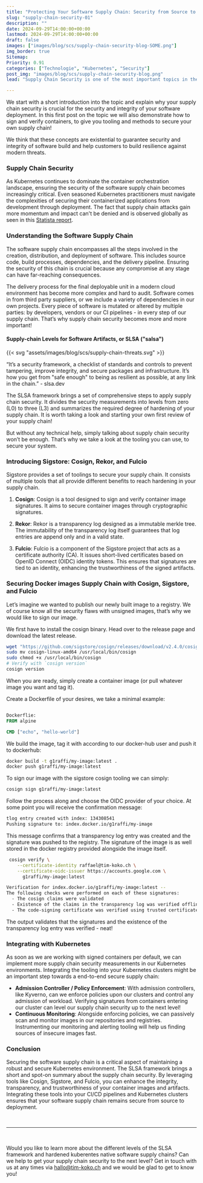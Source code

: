 ```yaml
---
title: "Protecting Your Software Supply Chain: Security from Source to Deployment"
slug: "supply-chain-security-01"
description: ""
date: 2024-09-29T14:00:00+00:00
lastmod: 2024-09-29T14:00:00+00:00
draft: false
images: ["images/blog/scs/supply-chain-security-blog-SOME.png"]
img_border: true
Sitemap:
Priority: 0.91
categories: ["Technologie", "Kubernetes", "Security"]
post_img: "images/blog/scs/supply-chain-security-blog.png"
lead: "Supply Chain Security is one of the most important topics in the DevSecOps environment and has today more relevance than ever. Due to the increasing amounts of attacks our customers face the challenge to keep their software supply chain secure. In this blog series we would like to give a comprehensive overview of the topic and give practical examples for everybody - beginner or veteran in the topic."

---
```


We start with a short introduction into the topic and explain why your supply chain security is crucial for the security and integrity of your software deployment. In this first post on the topic we will also demonstrate how to sign and verify containers, to give you tooling and methods to secure your own supply chain!

We think that these concepts are existential to guarantee security and integrity of software build and help customers to build resilience against modern threats.

### Supply Chain Security

As Kubernetes continues to dominate the container orchestration landscape, ensuring the security of the software supply chain becomes increasingly critical. Even seasoned Kubernetes practitioners must navigate the complexities of securing their containerized applications from development through deployment. The fact that supply chain attacks gain more momentum and impact can't be denied and is observed globally as seen in this [Statista report](https://www.statista.com/statistics/1268934/worldwide-open-source-supply-chain-attacks/).

### Understanding the Software Supply Chain

The software supply chain encompasses all the steps involved in the creation, distribution, and deployment of software. This includes source code, build processes, dependencies, and the delivery pipeline. Ensuring the security of this chain is crucial because any compromise at any stage can have far-reaching consequences.

The delivery process for the final deployable unit in a modern cloud environment has become more complex and hard to audit. Software comes in from third party suppliers, or we include a variety of dependencies in our own projects. Every piece of software is mutated or altered by multiple parties: by developers, vendors or our CI pipelines - in every step of our supply chain. That’s why supply chain security becomes more and more important!

#### Supply-chain Levels for Software Artifacts, or SLSA ("salsa")

{{< svg "assets/images/blog/scs/supply-chain-threats.svg" >}}

“It’s a security framework, a checklist of standards and controls to prevent tampering, improve integrity, and secure packages and infrastructure. It’s how you get from "safe enough" to being as resilient as possible, at any link in the chain.” - slsa.dev

The SLSA framework brings a set of comprehensive steps to apply supply chain security. It divides the security measurements into levels from zero (L0) to three (L3) and summarizes the required degree of hardening of your supply chain. It is worth taking a look and starting your own first review of your supply chain!

But without any technical help, simply talking about supply chain security won’t be enough. That’s why we take a look at the tooling you can use, to secure your system.

### Introducing Sigstore: Cosign, Rekor, and Fulcio

Sigstore provides a set of toolings to secure your supply chain. It consists of multiple tools that all provide different benefits to reach hardening in your supply chain.

1. **Cosign**:
   Cosign is a tool designed to sign and verify container image signatures. It aims to secure container images through cryptographic signatures.

2. **Rekor**:
   Rekor is a transparency log designed as a immutable merkle tree. The immutability of the transparency log itself guarantees that log entries are append only and in a valid state.

3. **Fulcio**:
   Fulcio is a component of the Sigstore project that acts as a certificate authority (CA). It issues short-lived certificates based on OpenID Connect (OIDC) identity tokens. This ensures that signatures are tied to an identity, enhancing the trustworthiness of the signed artifacts.

### Securing Docker images Supply Chain with Cosign, Sigstore, and Fulcio

Let’s imagine we wanted to publish our newly built image to a registry. We of course know all the security flaws with unsigned images, that’s why we would like to sign our image.

We first have to install the cosign binary. Head over to the release page  and download the latest release.

```sh
wget "https://github.com/sigstore/cosign/releases/download/v2.4.0/cosign-linux-amd64" 
sudo mv cosign-linux-amd64 /usr/local/bin/cosign 
sudo chmod +x /usr/local/bin/cosign
# Verify with `cosign version`
cosign version
```

When you are ready, simply create a container image (or pull whatever image you want and tag it).

Create a Dockerfile of your desires, we take a minimal example:

```Dockerfile

Dockerflie:
FROM alpine

CMD ["echo", "hello-world"]
```

We build the image, tag it with according to our docker-hub user and push it to dockerhub:

```sh
docker build -t g1raffi/my-image:latest .
docker push g1raffi/my-image:latest
```

To sign our image with the sigstore cosign tooling we can simply:

```sh
cosign sign g1raffi/my-image:latest
```

Follow the process along and choose the OIDC provider of your choice. At some point you will receive the confirmation message:

```sh
tlog entry created with index: 134308541
Pushing signature to: index.docker.io/g1raffi/my-image
```

This message confirms that a transparency log entry was created and the signature was pushed to the registry.
The signature of the image is as well stored in the docker registry provided alongside the image itself.

```sh
 cosign verify \
    --certificate-identity raffael@tim-koko.ch \
    --certificate-oidc-issuer https://accounts.google.com \
      g1raffi/my-image:latest

Verification for index.docker.io/g1raffi/my-image:latest --
The following checks were performed on each of these signatures:
  - The cosign claims were validated
  - Existence of the claims in the transparency log was verified offline
  - The code-signing certificate was verified using trusted certificate authority certificates
```

The output validates that the signatures and the existence of the transparency log entry was verified - neat!

### Integrating with Kubernetes

As soon as we are working with signed containers per default, we can implement more supply chain security measurements in our Kubernetes environments. Integrating the tooling into your Kubernetes clusters might be an important step towards a end-to-end secure supply chain:

* **Admission Controller / Policy Enforcement**:   With admission controllers, like Kyverno, can we enforce policies upon our clusters and control any admission of workload. Verifying signatures from containers entering our cluster can level our supply chain security up to the next level!
* **Continuous Monitoring**: Alongside enforcing policies, we can passively scan and monitor images in our repositories and registries. Instrumenting our monitoring and alerting tooling will help us finding sources of insecure images fast.

### Conclusion

Securing the software supply chain is a critical aspect of maintaining a robust and secure Kubernetes environment. The SLSA framework brings a short and spot-on summary about the supply chain security. By leveraging tools like Cosign, Sigstore, and Fulcio, you can enhance the integrity, transparency, and trustworthiness of your container images and artifacts. Integrating these tools into your CI/CD pipelines and Kubernetes clusters ensures that your software supply chain remains secure from source to deployment.

<br><hr><br>

Would you like to learn more about the different levels of the SLSA framework and hardened kuberentes native software supply chains? Can we help to get your supply chain security to the next level? Get in touch with us at any times via <a href="mailto:hallo@tim-koko.ch">hallo@tim-koko.ch</a> and we would be glad to get to know you!

